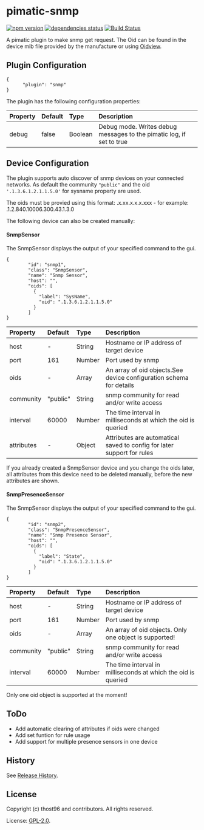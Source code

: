 # pimatic-snmp

[![npm version](https://badge.fury.io/js/pimatic-snmp.svg)](http://badge.fury.io/js/pimatic-snmp)
[![dependencies status](https://david-dm.org/thost96/pimatic-snmp/status.svg)](https://david-dm.org/thost96/pimatic-snmp)
[![Build Status](https://travis-ci.org/thost96/pimatic-snmp.svg?branch=master)](https://travis-ci.org/thost96/pimatic-snmp)

A pimatic plugin to make snmp get request. The Oid can be found in the device mib file provided by the manufacture or using [Oidview](http://www.oidview.com/). 

## Plugin Configuration

	{
          "plugin": "snmp"
    }

The plugin has the following configuration properties:

| Property          | Default  | Type    | Description                                 |
|:------------------|:---------|:--------|:--------------------------------------------|
| debug             | false    | Boolean | Debug mode. Writes debug messages to the pimatic log, if set to true |


## Device Configuration
The plugin supports auto discover of snmp devices on your connected networks. 
As default the community `"public"` and the oid `'.1.3.6.1.2.1.1.5.0'` for sysname property are used.

The oids must be provied using this format: .x.xx.x.x.x.xxx - for example: .1.2.840.10006.300.43.1.3.0

The following device can also be created manually:

#### SnmpSensor
The SnmpSensor displays the output of your specified command to the gui. 

	{
			"id": "snmp1",
			"class": "SnmpSensor",
			"name": "Snmp Sensor",
			"host": "",			
			"oids": [
			  {
			  	"label": "SysName",
          		"oid": ".1.3.6.1.2.1.1.5.0"
			  }
			]
	}

| Property          | Default  | Type    | Description                                 |
|:------------------|:---------|:--------|:--------------------------------------------|
| host              | -        | String  | Hostname or IP address of target device |
| port 				| 161	   | Number	 | Port used by snmp
| oids	 			| - 	   | Array	 | An array of oid objects.See device configuration schema for details |
| community			| "public" | String  | snmp community for read and/or write access  |
| interval 			| 60000    | Number  | The time interval in milliseconds at which the oid is queried |
| attributes		| -		   | Object  | Attributes are automatical saved to config for later support for rules | 

If you already created a SnmpSensor device and you change the oids later, all attributes from this device need to be deleted manually, before the new attributes are shown. 

#### SnmpPresenceSensor
The SnmpSensor displays the output of your specified command to the gui. 

	{
			"id": "snmp2",
			"class": "SnmpPresenceSensor",
			"name": "Snmp Presence Sensor",
			"host": "",			
			"oids": [
			  {
			  	"label": "State",
          		"oid": ".1.3.6.1.2.1.1.5.0"
			  }
			]
	}

| Property          | Default  | Type    | Description                                 |
|:------------------|:---------|:--------|:--------------------------------------------|
| host              | -        | String  | Hostname or IP address of target device |
| port 				| 161	   | Number	 | Port used by snmp
| oids	 			| - 	   | Array	 | An array of oid objects. Only one object is supported! |
| community			| "public" | String  | snmp community for read and/or write access  |
| interval 			| 60000    | Number  | The time interval in milliseconds at which the oid is queried |

Only one oid object is supported at the moment! 

## ToDo

* Add automatic clearing of attributes if oids were changed
* Add set funtion for rule usage
* Add support for multiple presence sensors in one device

## History

See [Release History](https://github.com/thost96/pimatic-snmp/blob/master/History.md).

## License 

Copyright (c) thost96 and contributors. All rights reserved.

License: [GPL-2.0](https://github.com/thost96/pimatic-snmp/blob/master/LICENSE).